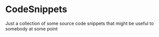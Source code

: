 CodeSnippets
============

Just a collection of some source code snippets that might be useful to somebody at some point
